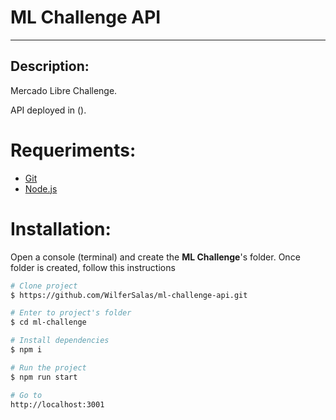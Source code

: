 # ML Challenge API

---

## Description:

Mercado Libre Challenge.

API deployed in ().

# Requeriments:

- [Git](https://git-scm.com/)
- [Node.js](https://nodejs.org/en/)


# Installation:

Open a console (terminal) and create the **ML Challenge**'s folder. Once folder is created, follow this instructions

```bash
# Clone project
$ https://github.com/WilferSalas/ml-challenge-api.git

# Enter to project's folder
$ cd ml-challenge

# Install dependencies
$ npm i

# Run the project
$ npm run start

# Go to 
http://localhost:3001
```
